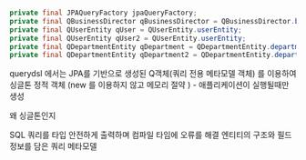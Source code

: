 

```java

private final JPAQueryFactory jpaQueryFactory;  
private final QBusinessDirector qBusinessDirector = QBusinessDirector.businessDirector;  
private final QUserEntity qUser = QUserEntity.userEntity;  
private final QUserEntity qUser2 = QUserEntity.userEntity;  
private final QDepartmentEntity qDepartment = QDepartmentEntity.departmentEntity;  
private final QDepartmentEntity qDepartment2 = QDepartmentEntity.departmentEntity;


```


querydsl 에서는 JPA를 기반으로 생성된 Q객체(쿼리 전용 메타모델 객체) 를 이용하여  
싱글톤 정적 객체 (new 를 이용하지 않고 메모리 절약 ) - 애플리케이션이 실행될때만 생성 

왜 싱글톤인지 

SQL 쿼리를 타입 안전하게 출력하며
컴파일 타임에 오류를 해결 
엔티티의 구조와 필드정보를 담은 쿼리 메타모델 